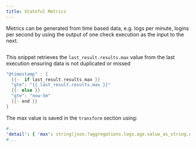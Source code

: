 ```yaml
---
title: Stateful Metrics
---
```


Metrics can be generated from time based data, e.g. logs per minute, logins per second by using the output of one check execution as the input to the next.

```yaml file=../../../../modules/canary-checker/fixtures/elasticsearch/stateful_metrics.yaml

```

This snippet retrieves the `last_result.results.max` value from the last execution ensuring data is not duplicated or missed

```go
"@timestamp" : {
  {{-  if last_result.results.max }}
  "gte": "{{ last_result.results.max }}"
  {{- else }}
  "gte": "now-5m"
  {{- end }}
}
```

The max value is saved in the `transform` section using:

```yaml
#...
'detail': { 'max': string(json.?aggregations.logs.age.value_as_string.orValue(last_result().?results.max.orValue(time.Now()))) },
#...
```
